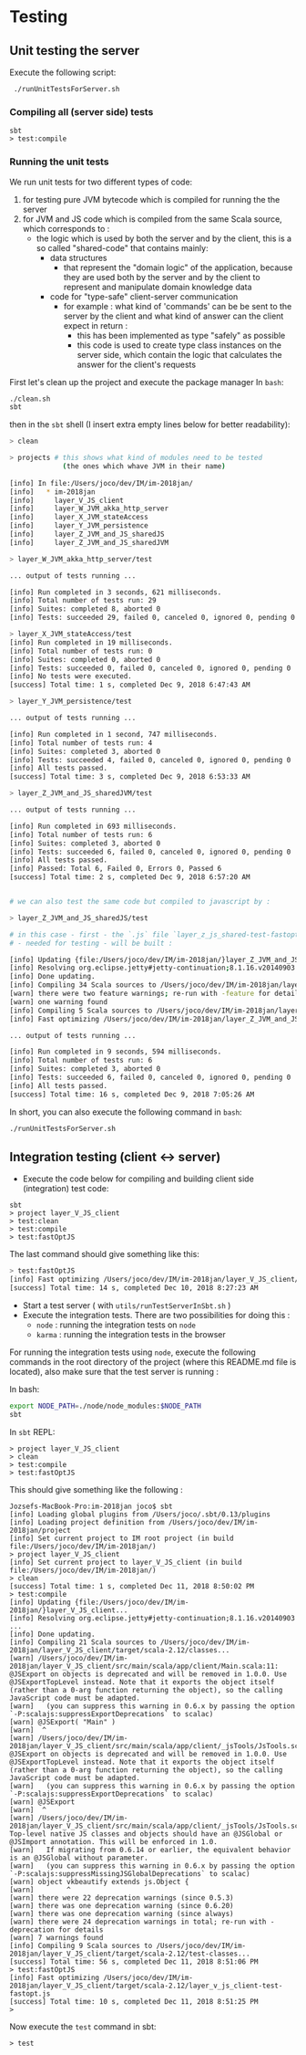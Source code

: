 
# Testing 

## Unit testing the server

Execute the following script:

```
 ./runUnitTestsForServer.sh
```

### Compiling all (server side) tests

```
sbt
> test:compile
``` 

### Running the unit tests 
We run unit tests for two different types of code:
1) for testing pure JVM bytecode which is compiled for running the the server 
2) for JVM and JS code which is compiled from the same Scala source, which corresponds to :
    - the logic which is used by both the server and by the client, this is a so called "shared-code" 
         that contains mainly:
       - data structures
         - that represent the "domain logic" of the application, 
         because they are used both by the server and by the client to represent and
         manipulate domain knowledge data
       - code for "type-safe" client-server communication
          - for example : what kind of 'commands' can be
         be sent to the server by the client and what kind of answer can the client expect in return :
            - this has been implemented as type "safely" as possible
            - this code is used to create type class instances on the server side, which contain
              the logic that calculates the answer for the client's requests


First let's clean up the project and execute the package manager In `bash`:
```bash
./clean.sh
sbt
```
then in the `sbt` shell (I insert extra empty lines below for better readability):

```bash
> clean

> projects # this shows what kind of modules need to be tested 
             (the ones which whave JVM in their name)
             
[info] In file:/Users/joco/dev/IM/im-2018jan/
[info]   * im-2018jan
[info]     layer_V_JS_client
[info]     layer_W_JVM_akka_http_server
[info]     layer_X_JVM_stateAccess
[info]     layer_Y_JVM_persistence
[info]     layer_Z_JVM_and_JS_sharedJS
[info]     layer_Z_JVM_and_JS_sharedJVM

> layer_W_JVM_akka_http_server/test

... output of tests running ...

[info] Run completed in 3 seconds, 621 milliseconds.
[info] Total number of tests run: 29
[info] Suites: completed 8, aborted 0
[info] Tests: succeeded 29, failed 0, canceled 0, ignored 0, pending 0

> layer_X_JVM_stateAccess/test
[info] Run completed in 19 milliseconds.
[info] Total number of tests run: 0
[info] Suites: completed 0, aborted 0
[info] Tests: succeeded 0, failed 0, canceled 0, ignored 0, pending 0
[info] No tests were executed.
[success] Total time: 1 s, completed Dec 9, 2018 6:47:43 AM

> layer_Y_JVM_persistence/test

... output of tests running ...

[info] Run completed in 1 second, 747 milliseconds.
[info] Total number of tests run: 4
[info] Suites: completed 3, aborted 0
[info] Tests: succeeded 4, failed 0, canceled 0, ignored 0, pending 0
[info] All tests passed.
[success] Total time: 3 s, completed Dec 9, 2018 6:53:33 AM

> layer_Z_JVM_and_JS_sharedJVM/test

... output of tests running ...

[info] Run completed in 693 milliseconds.
[info] Total number of tests run: 6
[info] Suites: completed 3, aborted 0
[info] Tests: succeeded 6, failed 0, canceled 0, ignored 0, pending 0
[info] All tests passed.
[info] Passed: Total 6, Failed 0, Errors 0, Passed 6
[success] Total time: 2 s, completed Dec 9, 2018 6:57:20 AM


# we can also test the same code but compiled to javascript by :

> layer_Z_JVM_and_JS_sharedJS/test 

# in this case - first - the `.js` file `layer_z_js_shared-test-fastopt.js` 
# - needed for testing - will be built :

[info] Updating {file:/Users/joco/dev/IM/im-2018jan/}layer_Z_JVM_and_JS_sharedJS...
[info] Resolving org.eclipse.jetty#jetty-continuation;8.1.16.v20140903 ...
[info] Done updating.
[info] Compiling 34 Scala sources to /Users/joco/dev/IM/im-2018jan/layer_Z_JVM_and_JS_shared/.js/target/scala-2.12/classes...
[warn] there were two feature warnings; re-run with -feature for details
[warn] one warning found
[info] Compiling 5 Scala sources to /Users/joco/dev/IM/im-2018jan/layer_Z_JVM_and_JS_shared/.js/target/scala-2.12/test-classes...
[info] Fast optimizing /Users/joco/dev/IM/im-2018jan/layer_Z_JVM_and_JS_shared/.js/target/scala-2.12/layer_z_js_shared-test-fastopt.js

... output of tests running ...

[info] Run completed in 9 seconds, 594 milliseconds.
[info] Total number of tests run: 6
[info] Suites: completed 3, aborted 0
[info] Tests: succeeded 6, failed 0, canceled 0, ignored 0, pending 0
[info] All tests passed.
[success] Total time: 16 s, completed Dec 9, 2018 7:05:26 AM
```

In short, you can also execute the following command in `bash`:

```bash
./runUnitTestsForServer.sh
```

## Integration testing (client <-> server)

- Execute the code below for compiling and building client side (integration) test code:

```
sbt
> project layer_V_JS_client
> test:clean
> test:compile
> test:fastOptJS
```

The last command should give something like this:
```bash
> test:fastOptJS
[info] Fast optimizing /Users/joco/dev/IM/im-2018jan/layer_V_JS_client/target/scala-2.12/layer_v_js_client-test-fastopt.js
[success] Total time: 14 s, completed Dec 10, 2018 8:27:23 AM
```

- Start a test server ( with `utils/runTestServerInSbt.sh` )
- Execute the integration tests. There are two possibilities for doing this :
    - `node` :  running the integration tests on `node`
    - `karma` :  running the integration tests in the browser
    
For running the integration tests using `node`, execute the following commands in the root directory of the 
project (where this README.md file is located), also make sure that the test server is running :

In bash:
```bash
export NODE_PATH=./node/node_modules:$NODE_PATH
sbt
``` 
In `sbt`  REPL:
```sbtshell
> project layer_V_JS_client
> clean
> test:compile
> test:fastOptJS
```

This should give something like the following :
```sbtshell
Jozsefs-MacBook-Pro:im-2018jan joco$ sbt
[info] Loading global plugins from /Users/joco/.sbt/0.13/plugins
[info] Loading project definition from /Users/joco/dev/IM/im-2018jan/project
[info] Set current project to IM root project (in build file:/Users/joco/dev/IM/im-2018jan/)
> project layer_V_JS_client
[info] Set current project to layer_V_JS_client (in build file:/Users/joco/dev/IM/im-2018jan/)
> clean
[success] Total time: 1 s, completed Dec 11, 2018 8:50:02 PM
> test:compile
[info] Updating {file:/Users/joco/dev/IM/im-2018jan/}layer_V_JS_client...
[info] Resolving org.eclipse.jetty#jetty-continuation;8.1.16.v20140903 ...
[info] Done updating.
[info] Compiling 21 Scala sources to /Users/joco/dev/IM/im-2018jan/layer_V_JS_client/target/scala-2.12/classes...
[warn] /Users/joco/dev/IM/im-2018jan/layer_V_JS_client/src/main/scala/app/client/Main.scala:11: @JSExport on objects is deprecated and will be removed in 1.0.0. Use @JSExportTopLevel instead. Note that it exports the object itself (rather than a 0-arg function returning the object), so the calling JavaScript code must be adapted.
[warn]   (you can suppress this warning in 0.6.x by passing the option `-P:scalajs:suppressExportDeprecations` to scalac)
[warn] @JSExport( "Main" )
[warn]  ^
[warn] /Users/joco/dev/IM/im-2018jan/layer_V_JS_client/src/main/scala/app/client/_jsTools/JsTools.scala:17: @JSExport on objects is deprecated and will be removed in 1.0.0. Use @JSExportTopLevel instead. Note that it exports the object itself (rather than a 0-arg function returning the object), so the calling JavaScript code must be adapted.
[warn]   (you can suppress this warning in 0.6.x by passing the option `-P:scalajs:suppressExportDeprecations` to scalac)
[warn] @JSExport
[warn]  ^
[warn] /Users/joco/dev/IM/im-2018jan/layer_V_JS_client/src/main/scala/app/client/_jsTools/JsTools.scala:45: Top-level native JS classes and objects should have an @JSGlobal or @JSImport annotation. This will be enforced in 1.0.
[warn]   If migrating from 0.6.14 or earlier, the equivalent behavior is an @JSGlobal without parameter.
[warn]   (you can suppress this warning in 0.6.x by passing the option `-P:scalajs:suppressMissingJSGlobalDeprecations` to scalac)
[warn] object vkbeautify extends js.Object {
[warn]        ^
[warn] there were 22 deprecation warnings (since 0.5.3)
[warn] there was one deprecation warning (since 0.6.20)
[warn] there was one deprecation warning (since always)
[warn] there were 24 deprecation warnings in total; re-run with -deprecation for details
[warn] 7 warnings found
[info] Compiling 9 Scala sources to /Users/joco/dev/IM/im-2018jan/layer_V_JS_client/target/scala-2.12/test-classes...
[success] Total time: 56 s, completed Dec 11, 2018 8:51:06 PM
> test:fastOptJS
[info] Fast optimizing /Users/joco/dev/IM/im-2018jan/layer_V_JS_client/target/scala-2.12/layer_v_js_client-test-fastopt.js
[success] Total time: 10 s, completed Dec 11, 2018 8:51:25 PM
>
```

Now execute the `test` command in sbt:

```sbtshell
> test
```

